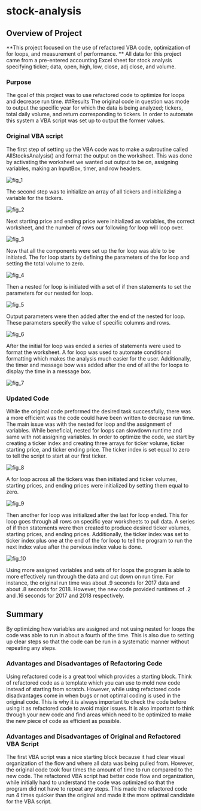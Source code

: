 # stock-analysis

## Overview of Project
**This project focused on the use of refactored VBA code, optimization of for loops, and measurement of performance. ** All data for this project came from a pre-entered accounting Excel sheet for stock analysis specifying ticker; data, open, high, low, close, adj close, and volume. 
### Purpose
The goal of this project was to use refactored code to optimize for loops and decrease run time.
##Results
The original code in question was mode to output the specific year for which the data is being analyzed; tickers, total daily volume, and return corresponding to tickers. In order to automate this system a VBA script was set up to output the former values.

### Original VBA script
The first step of setting up the VBA code was to make a subroutine called AllStocksAnalysis() and format the output on the worksheet. This was done by activating the worksheet we wanted out output to be on, assigning variables, making an InputBox, timer, and row headers.

![fig_1](fig_1.PNG)

The second step was to initialize an array of all tickers and initializing a variable for the tickers.

 ![fig_2](fig_2.PNG)

Next starting price and ending price were initialized as variables, the correct worksheet, and the number of rows our following for loop will loop over.

![fig_3](fig_3.PNG)

Now that all the components were set up the for loop was able to be initiated. The for loop starts by defining the parameters of the for loop and setting the total volume to zero.

![fig_4](fig_4.PNG)

Then a nested for loop is initiated with a set of if then statements to set the parameters for our nested for loop.

![fig_5](fig_5.PNG)

Output parameters were then added after the end of the nested for loop. These parameters specify the value of specific columns and rows.

 ![fig_6](fig_6.PNG)

After the initial for loop was ended a series of statements were used to format the worksheet. A for loop was used to automate conditional formatting which makes the analysis much easier for the user. Additionally, the timer and message bow was added after the end of all the for loops to display the time in a message box.

![fig_7](fig_7.PNG)

### Updated Code
While the original code preformed the desired task successfully, there was a more efficient was the code could have been written to decrease run time. The main issue was with the nested for loop and the assignment of variables. While beneficial, nested for loops can slowdown runtime and same with not assigning variables. 
In order to optimize the code, we start by creating a ticker index and creating three arrays for ticker volume, ticker starting price, and ticker ending price. The ticker index is set equal to zero to tell the script to start at our first ticker.

![fig_8](fig_8.PNG)

A for loop across all the tickers was then initiated and ticker volumes, starting prices, and ending prices were initialized by setting them equal to zero.

![fig_9](fig_9.PNG)

Then another for loop was initialized after the last for loop ended. This for loop goes through all rows on specific year worksheets to pull data. A series of if then statements were then created to produce desired ticker volumes, starting prices, and ending prices. Additionally, the ticker index was set to ticker index plus one at the end of the for loop to tell the program to run the next index value after the pervious index value is done. 

![fig_10](fig_10.PNG)

Using more assigned variables and sets of for loops the program is able to more effectively run through the data and cut down on run time. For instance, the original run time was about .9 seconds for 2017 data and about .8 seconds for 2018. However, the new code provided runtimes of .2 and .16 seconds for 2017 and 2018 respectively. 

## Summary
By optimizing how variables are assigned and not using nested for loops the code was able to run in about a fourth of the time. This is also due to setting up clear steps so that the code can be run in a systematic manner without repeating any steps.

### Advantages and Disadvantages of Refactoring Code
Using refactored code is a great tool which provides a starting block. Think of refactored code as a template which you can use to mold new code instead of starting from scratch. However, while using refactored code disadvantages come in when bugs or not optimal coding is used in the original code. This is why it is always important to check the code before using it as refactored code to avoid major issues. It is also important to think through your new code and find areas which need to be optimized to make the new piece of code as efficient as possible.  

### Advantages and Disadvantages of Original and Refactored VBA Script 
The first VBA script was a nice starting block because it had clear visual organization of the flow and where all data was being pulled from. However, the original code took four times the amount of time to run compared to the new code. The refactored VBA script had better code flow and organization, while initially hard to understand the code was optimized so that the program did not have to repeat any steps. This made the refactored code run 4 times quicker than the original and made it the more optimal candidate for the VBA script. 
